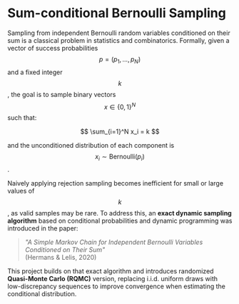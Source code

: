 # Sum-conditional Bernoulli Sampling 

Sampling from independent Bernoulli random variables conditioned on their sum is a classical problem in statistics and combinatorics. Formally, given a vector of success probabilities $$p = (p_1, \dots, p_N)$$ and a fixed integer $$k$$, the goal is to sample binary vectors $$x \in \{0,1\}^N$$ such that:

$$
\sum_{i=1}^N x_i = k
$$

and the unconditioned distribution of each component is $$x_i \sim \text{Bernoulli}(p_i)$$.

Naively applying rejection sampling becomes inefficient for small or large values of $$k$$, as valid samples may be rare. To address this, an **exact dynamic sampling algorithm** based on conditional probabilities and dynamic programming was introduced in the paper:

> *"A Simple Markov Chain for Independent Bernoulli Variables Conditioned on Their Sum"*  
> (Hermans & Lelis, 2020)

This project builds on that exact algorithm and introduces randomized **Quasi-Monte Carlo (RQMC)** version, replacing i.i.d. uniform draws with low-discrepancy sequences to improve convergence when estimating the conditional distribution.
